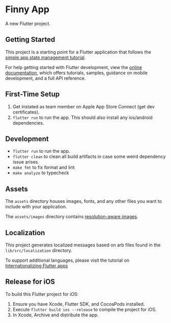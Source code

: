 # Finny App

A new Flutter project.

## Getting Started

This project is a starting point for a Flutter application that follows the
[simple app state management
tutorial](https://flutter.dev/docs/development/data-and-backend/state-mgmt/simple).

For help getting started with Flutter development, view the
[online documentation](https://flutter.dev/docs), which offers tutorials,
samples, guidance on mobile development, and a full API reference.

## First-Time Setup

1. Get instated as team member on Apple App Store Connect (get dev certificates).
2. `flutter run` to run the app. This should also install any ios/android dependencies.

## Development
- `flutter run` to run the app.
- `flutter clean` to clean all build artifacts in case some weird dependency issue arises.
- `make fmt` to fix format and lint
- `make analyze` to typecheck

## Assets

The `assets` directory houses images, fonts, and any other files you want to
include with your application.

The `assets/images` directory contains [resolution-aware
images](https://flutter.dev/docs/development/ui/assets-and-images#resolution-aware).

## Localization

This project generates localized messages based on arb files found in
the `lib/src/localization` directory.

To support additional languages, please visit the tutorial on
[Internationalizing Flutter
apps](https://flutter.dev/docs/development/accessibility-and-localization/internationalization)

## Release for iOS

To build this Flutter project for iOS:

1. Ensure you have Xcode, Flutter SDK, and CocoaPods installed.
2. Execute `flutter build ios --release` to compile the project for iOS.
3. In Xcode, Archive and distribute the app.
